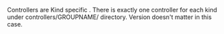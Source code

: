 Controllers are Kind specific . There is exactly one controller for each kind under controllers/GROUPNAME/ directory.
Version doesn't matter in this case.
